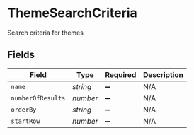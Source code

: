 # ThemeSearchCriteria

Search criteria for themes


## Fields

| Field              | Type               | Required           | Description        |
| ------------------ | ------------------ | ------------------ | ------------------ |
| `name`             | *string*           | :heavy_minus_sign: | N/A                |
| `numberOfResults`  | *number*           | :heavy_minus_sign: | N/A                |
| `orderBy`          | *string*           | :heavy_minus_sign: | N/A                |
| `startRow`         | *number*           | :heavy_minus_sign: | N/A                |